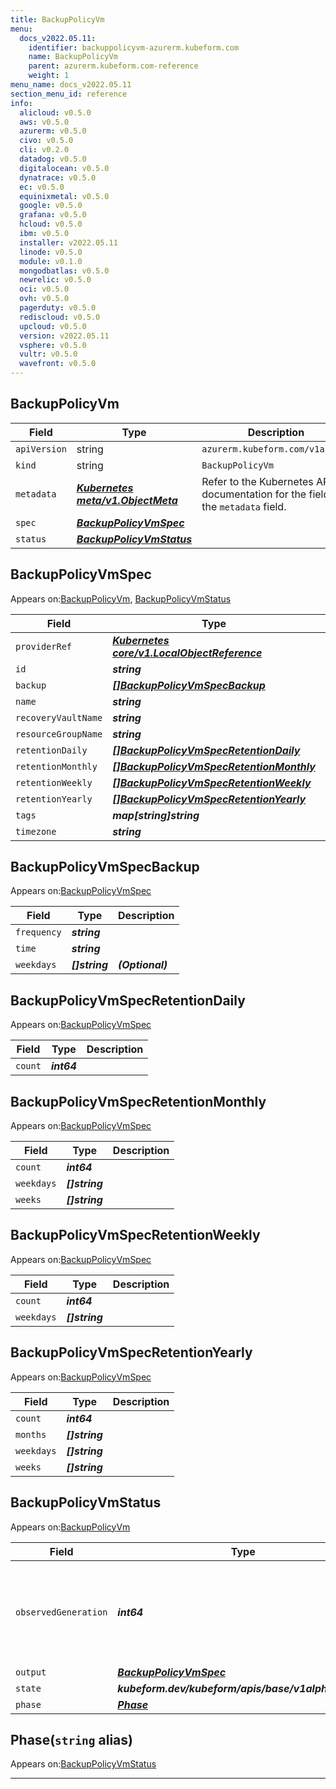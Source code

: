 ```yaml
---
title: BackupPolicyVm
menu:
  docs_v2022.05.11:
    identifier: backuppolicyvm-azurerm.kubeform.com
    name: BackupPolicyVm
    parent: azurerm.kubeform.com-reference
    weight: 1
menu_name: docs_v2022.05.11
section_menu_id: reference
info:
  alicloud: v0.5.0
  aws: v0.5.0
  azurerm: v0.5.0
  civo: v0.5.0
  cli: v0.2.0
  datadog: v0.5.0
  digitalocean: v0.5.0
  dynatrace: v0.5.0
  ec: v0.5.0
  equinixmetal: v0.5.0
  google: v0.5.0
  grafana: v0.5.0
  hcloud: v0.5.0
  ibm: v0.5.0
  installer: v2022.05.11
  linode: v0.5.0
  module: v0.1.0
  mongodbatlas: v0.5.0
  newrelic: v0.5.0
  oci: v0.5.0
  ovh: v0.5.0
  pagerduty: v0.5.0
  rediscloud: v0.5.0
  upcloud: v0.5.0
  version: v2022.05.11
  vsphere: v0.5.0
  vultr: v0.5.0
  wavefront: v0.5.0
---
```


## BackupPolicyVm
| Field | Type | Description |
| ------ | ----- | ----------- |
| `apiVersion` | string | `azurerm.kubeform.com/v1alpha1` |
|    `kind` | string | `BackupPolicyVm` |
| `metadata` | ***[Kubernetes meta/v1.ObjectMeta](https://v1-22.docs.kubernetes.io/docs/reference/generated/kubernetes-api/v1.22/#objectmeta-v1-meta)***|Refer to the Kubernetes API documentation for the fields of the `metadata` field.|
| `spec` | ***[BackupPolicyVmSpec](#backuppolicyvmspec)***||
| `status` | ***[BackupPolicyVmStatus](#backuppolicyvmstatus)***||
## BackupPolicyVmSpec

Appears on:[BackupPolicyVm](#backuppolicyvm), [BackupPolicyVmStatus](#backuppolicyvmstatus)

| Field | Type | Description |
| ------ | ----- | ----------- |
| `providerRef` | ***[Kubernetes core/v1.LocalObjectReference](https://v1-22.docs.kubernetes.io/docs/reference/generated/kubernetes-api/v1.22/#localobjectreference-v1-core)***||
| `id` | ***string***||
| `backup` | ***[[]BackupPolicyVmSpecBackup](#backuppolicyvmspecbackup)***||
| `name` | ***string***||
| `recoveryVaultName` | ***string***||
| `resourceGroupName` | ***string***||
| `retentionDaily` | ***[[]BackupPolicyVmSpecRetentionDaily](#backuppolicyvmspecretentiondaily)***| ***(Optional)*** |
| `retentionMonthly` | ***[[]BackupPolicyVmSpecRetentionMonthly](#backuppolicyvmspecretentionmonthly)***| ***(Optional)*** |
| `retentionWeekly` | ***[[]BackupPolicyVmSpecRetentionWeekly](#backuppolicyvmspecretentionweekly)***| ***(Optional)*** |
| `retentionYearly` | ***[[]BackupPolicyVmSpecRetentionYearly](#backuppolicyvmspecretentionyearly)***| ***(Optional)*** |
| `tags` | ***map[string]string***| ***(Optional)*** |
| `timezone` | ***string***| ***(Optional)*** |
## BackupPolicyVmSpecBackup

Appears on:[BackupPolicyVmSpec](#backuppolicyvmspec)

| Field | Type | Description |
| ------ | ----- | ----------- |
| `frequency` | ***string***||
| `time` | ***string***||
| `weekdays` | ***[]string***| ***(Optional)*** |
## BackupPolicyVmSpecRetentionDaily

Appears on:[BackupPolicyVmSpec](#backuppolicyvmspec)

| Field | Type | Description |
| ------ | ----- | ----------- |
| `count` | ***int64***||
## BackupPolicyVmSpecRetentionMonthly

Appears on:[BackupPolicyVmSpec](#backuppolicyvmspec)

| Field | Type | Description |
| ------ | ----- | ----------- |
| `count` | ***int64***||
| `weekdays` | ***[]string***||
| `weeks` | ***[]string***||
## BackupPolicyVmSpecRetentionWeekly

Appears on:[BackupPolicyVmSpec](#backuppolicyvmspec)

| Field | Type | Description |
| ------ | ----- | ----------- |
| `count` | ***int64***||
| `weekdays` | ***[]string***||
## BackupPolicyVmSpecRetentionYearly

Appears on:[BackupPolicyVmSpec](#backuppolicyvmspec)

| Field | Type | Description |
| ------ | ----- | ----------- |
| `count` | ***int64***||
| `months` | ***[]string***||
| `weekdays` | ***[]string***||
| `weeks` | ***[]string***||
## BackupPolicyVmStatus

Appears on:[BackupPolicyVm](#backuppolicyvm)

| Field | Type | Description |
| ------ | ----- | ----------- |
| `observedGeneration` | ***int64***| ***(Optional)*** Resource generation, which is updated on mutation by the API Server.|
| `output` | ***[BackupPolicyVmSpec](#backuppolicyvmspec)***| ***(Optional)*** |
| `state` | ***kubeform.dev/kubeform/apis/base/v1alpha1.State***| ***(Optional)*** |
| `phase` | ***[Phase](#phase)***| ***(Optional)*** |
## Phase(`string` alias)

Appears on:[BackupPolicyVmStatus](#backuppolicyvmstatus)

---
